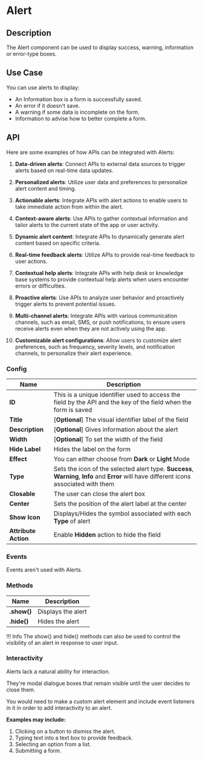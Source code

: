 # Alert

## Description

The Alert component can be used to display success, warning, information or error-type boxes.

## Use Case

You can use alerts to display:

* An Information box is a form is successfully saved.
* An error if it doesn't save.
* A warning if some data is incomplete on the form.
* Information to advise how to better complete a form.

## API

Here are some examples of how APIs can be integrated with Alerts:

1. **Data-driven alerts**: Connect APIs to external data sources to trigger alerts based on real-time data updates.

2. **Personalized alerts**: Utilize user data and preferences to personalize alert content and timing.

3. **Actionable alerts**: Integrate APIs with alert actions to enable users to take immediate action from within the alert.

4. **Context-aware alerts**: Use APIs to gather contextual information and tailor alerts to the current state of the app or user activity.

5. **Dynamic alert content**: Integrate APIs to dynamically generate alert content based on specific criteria.

6. **Real-time feedback alerts**: Utilize APIs to provide real-time feedback to user actions.

7. **Contextual help alerts**: Integrate APIs with help desk or knowledge base systems to provide contextual help alerts when users encounter errors or difficulties.

8. **Proactive alerts**: Use APIs to analyze user behavior and proactively trigger alerts to prevent potential issues.

9. **Multi-channel alerts**: Integrate APIs with various communication channels, such as email, SMS, or push notifications, to ensure users receive alerts even when they are not actively using the app.

10. **Customizable alert configurations**: Allow users to customize alert preferences, such as frequency, severity levels, and notification channels, to personalize their alert experience.

### Config

| **Name**|**Description**|
|---------------|----------------------------------------------------------------------------------------------------------------------------------------|
|**ID**| This is a unique identifier used to access the field by the API and the key of the field when the form is saved |
|**Title**| [**Optional**] The visual identifier label of the field|
|**Description**| [**Optional**] Gives information about the alert|
|**Width**| [**Optional**] To set the width of the field|
|**Hide Label**| Hides the label on the form|
|**Effect**| You can either choose from **Dark** or **Light** Mode|
|**Type**| Sets the icon of the selected alert type. **Success**, **Warning**, **Info** and **Error** will have different icons associated with them|
|**Closable**| The user can close the alert box|
|**Center**| Sets the position of the alert label at the center|
|**Show Icon**|Displays/Hides the symbol associated with each **Type** of alert|
|**Attribute Action**|Enable **Hidden** action to hide the field|

### Events

Events aren't used with Alerts.

### Methods

| **Name**|**Description**|
|---------------|----------------------------------------------------------------------------------------------------------------------------------------|
|**.show()**|Displays the alert|
|**.hide()**|Hides the alert |

!!! Info The show() and hide() methods can also be used to control the visibility of an alert in response to user input.

### Interactivity

Alerts lack a natural ability for interaction.

They're modal dialogue boxes that remain visible until the user decides to close them.

You would need to make a custom alert element and include event listeners in it in order to add interactivity to an alert.

**Examples may include:**

1. Clicking on a button to dismiss the alert.
2. Typing text into a text box to provide feedback.
3. Selecting an option from a list.
4. Submitting a form.